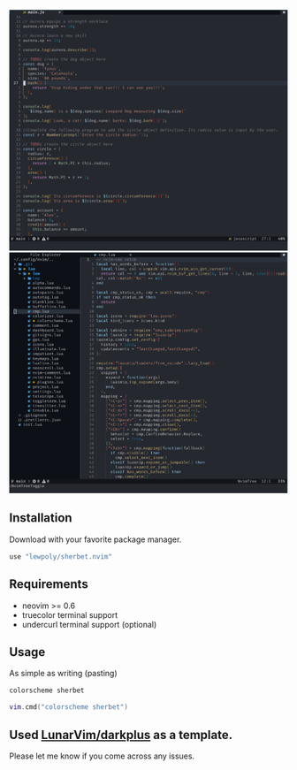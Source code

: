 ![Alt text](/screenshots/2022-03-27_13-23.png?raw=true "Optional Title")
![Alt text](/screenshots/2022-03-27_13-25.png?raw=true "With Nvim-Tree")

## Installation

Download with your favorite package manager.

```lua
use "lewpoly/sherbet.nvim"
```
## Requirements

- neovim >= 0.6
- truecolor terminal support
- undercurl terminal support (optional)

## Usage

As simple as writing (pasting)

```vim
colorscheme sherbet
```

```lua
vim.cmd("colorscheme sherbet")
```

## Used [LunarVim/darkplus](https://github.com/LunarVim/darkplus.nvim) as a template.
Please let me know if you come across any issues.
